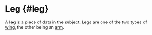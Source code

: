 # Leg {#leg}

A **leg** is a piece of data in the [subject](subject.md). Legs are one of the two types of [wing](wing.md), the other being an [arm](arm.md).
